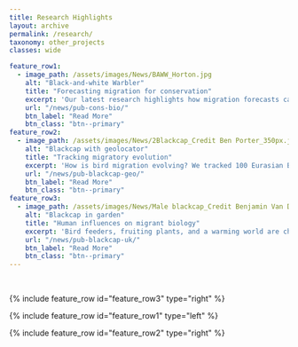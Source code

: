 ```yaml
---
title: Research Highlights
layout: archive
permalink: /research/
taxonomy: other_projects
classes: wide

feature_row1:
  - image_path: /assets/images/News/BAWW_Horton.jpg
    alt: "Black-and-white Warbler"
    title: "Forecasting migration for conservation"
    excerpt: 'Our latest research highlights how migration forecasts can guide efforts to protect avian migrants.'
    url: "/news/pub-cons-bio/"
    btn_label: "Read More"
    btn_class: "btn--primary"
feature_row2:
  - image_path: /assets/images/News/2Blackcap_Credit Ben Porter_350px.jpg
    alt: "Blackcap with geolocator"
    title: "Tracking migratory evolution"
    excerpt: 'How is bird migration evolving? We tracked 100 Eurasian Blackcaps to find out. Our study provides detailed evidence for impressively variable migratory strategies in this single species.'
    url: "/news/pub-blackcap-geo/"
    btn_label: "Read More"
    btn_class: "btn--primary"
feature_row3:
  - image_path: /assets/images/News/Male blackcap_Credit Benjamin Van Doren_800px.jpg
    alt: "Blackcap in garden"
    title: "Human influences on migrant biology"
    excerpt: 'Bird feeders, fruiting plants, and a warming world are changing the movements and physiology of birds that winter in Britain.'
    url: "/news/pub-blackcap-uk/"
    btn_label: "Read More"
    btn_class: "btn--primary"
---
```


<br>

{% include feature_row id="feature_row3" type="right" %}

{% include feature_row id="feature_row1" type="left" %}

{% include feature_row id="feature_row2" type="right" %}

<!-- ## Other projects

{% assign entries_layout = page.entries_layout | default: 'list' %}
<div class="entries-{{ entries_layout }}">
  {% include posts-tag.html taxonomy=page.taxonomy type=entries_layout %}
</div> -->